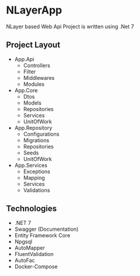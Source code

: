 # NLayerApp
NLayer based Web Api Project is written using .Net 7

## Project Layout
- App.Api
    - Controllers
    - Filter
    - Middlewares
    - Modules
- App.Core
    - Dtos
    - Models
    - Repositories
    - Services
    - UnitOfWork
- App.Repository
    - Configurations
    - Migrations
    - Repositories
    - Seeds
    - UnitOfWork
- App.Services
    - Exceptions
    - Mapping
    - Services
    - Validations



## Technologies
- .NET 7
- Swagger (Documentation)
- Entity Framework Core
- Npgsql 
- AutoMapper
- FluentValidation
- AutoFac
- Docker-Compose








